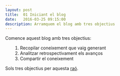 ```yaml
---
layout: post
title:  01 Iniciant el blog
date:   2016-03-25 09:15:00
description: Arramquem el blog amb tres objectius
---
```



Comence aquest blog amb tres objectius:

<ul>
    <ol>
        <li>Recopilar coneixement que vaig generant</li>
        <li>Analitzar retrospectivament els avanços</li>
        <li>Compartir el coneixement</li>
    </ol>
</ul>

Sols tres objectius per aquesta [raó](http://homominimus.com/2010/04/30/regla-del-tres-de-la-accion/).
